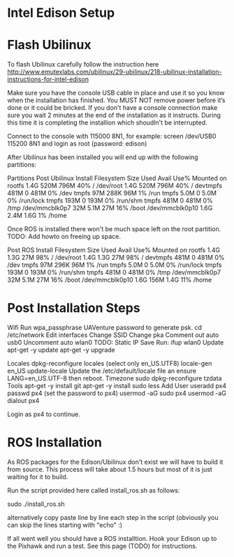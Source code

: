 # Intel Edison Setup

# Flash Ubilinux

To flash Ubilinux carefully follow the instruction here http://www.emutexlabs.com/ubilinux/29-ubilinux/218-ubilinux-installation-instructions-for-intel-edison

Make sure you have the console USB cable in place and use it so you know when the installation has finished. You MUST NOT remove power before it’s done or it could be bricked. If you don't have a console connection make sure you wait 2 minutes at the end of the installation as it instructs. During this time it is completing the installion which shoudln't be interrupted.

Connect to the console with 115000 8N1, for example: screen /dev/USB0 115200 8N1 and login as root (password: edison)

After Ubilinux has been installed you will end up with the following partitions:

Partitions
Post Ubilinux Install
Filesystem       Size  Used Avail Use% Mounted on
rootfs           1.4G  520M  796M  40% /
/dev/root        1.4G  520M  796M  40% /
devtmpfs         481M     0  481M   0% /dev
tmpfs             97M  288K   96M   1% /run
tmpfs            5.0M     0  5.0M   0% /run/lock
tmpfs            193M     0  193M   0% /run/shm
tmpfs            481M     0  481M   0% /tmp
/dev/mmcblk0p7    32M  5.1M   27M  16% /boot
/dev/mmcblk0p10  1.6G  2.4M  1.6G   1% /home

Once ROS is installed there won't be much space left on the root partition. TODO: Add howto on freeing up space.

Post ROS Install
Filesystem       Size  Used Avail Use% Mounted on
rootfs           1.4G  1.3G   27M  98% /
/dev/root        1.4G  1.3G   27M  98% /
devtmpfs         481M     0  481M   0% /dev
tmpfs             97M  296K   96M   1% /run
tmpfs            5.0M     0  5.0M   0% /run/lock
tmpfs            193M     0  193M   0% /run/shm
tmpfs            481M     0  481M   0% /tmp
/dev/mmcblk0p7    32M  5.1M   27M  16% /boot
/dev/mmcblk0p10  1.6G  156M  1.4G  11% /home

# Post Installation Steps

Wifi
Run wpa_passphrase UAVenture password to generate psk.
cd /etc/network
Edit interfaces
Change SSID
Change pka
Comment out auto usb0
Uncomment auto wlan0
TODO: Static IP
Save
Run: ifup wlan0
Update
apt-get -y update
apt-get -y upgrade

Locales
dpkg-reconfigure locales (select only en_US.UTF8)
locale-gen en_US
update-locale
Update the /etc/default/locale file an ensure LANG=en_US.UTF-8 then reboot.
Timezone
sudo dpkg-reconfigure tzdata
Tools
apt-get -y install git
apt-get -y install sudo less
Add User
useradd px4
passwd px4 (set the password to px4)
usermod -aG sudo px4
usermod -aG dialout px4


Login as px4 to continue.

# ROS Installation

As ROS packages for the Edison/Ubilinux don't exist we will have to build it from source. This process will take about 1.5 hours but most of it is just waiting for it to build.

Run the script provided here called install_ros.sh as follows:

sudo ./install_ros.sh

alternatively copy paste line by line each step in the script (obviously you can skip the lines starting with "echo" :)

If all went well you should have a ROS installtion. Hook your Edison up to the Pixhawk and run a test. See this page (TODO) for instructions.

